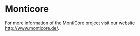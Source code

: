 # Monticore

For more information of the MontiCore project visit our website http://www.monticore.de/.